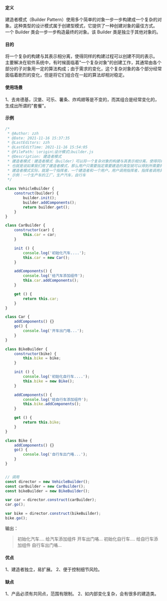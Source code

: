 #### 定义
建造者模式（Builder Pattern）使用多个简单的对象一步一步构建成一个复杂的对象。这种类型的设计模式属于创建型模式，它提供了一种创建对象的最佳方式。
一个 Builder 类会一步一步构造最终的对象。该 Builder 类是独立于其他对象的。

#### 目的
将一个复杂的构建与其表示相分离，使得同样的构建过程可以创建不同的表示。
主要解决在软件系统中，有时候面临着"一个复杂对象"的创建工作，其通常由各个部分的子对象用一定的算法构成；由于需求的变化，这个复杂对象的各个部分经常面临着剧烈的变化，但是将它们组合在一起的算法却相对稳定。

#### 使用场景
 1、去肯德基，汉堡、可乐、薯条、炸鸡翅等是不变的，而其组合是经常变化的，生成出所谓的"套餐"。

#### 示例
```javascript
/*
 * @Author: zzh
 * @Date: 2021-11-16 15:37:35
 * @LastEditors: zzh
 * @LastEditTime: 2021-11-16 15:54:05
 * @FilePath: \origin\设计模式\builder.js
 * @Description: 建造者模式
 * 建造者模式：建造者模式（Builder）可以将一个复杂对象的构建与其表示相分离，使得同样的构建过程可以创建不同的表示。
 * 也就是说如果我们用了建造者模式，那么用户只需要指定需要建造的类型就可以得到所需要的东西，而具体建造的过程和细节不需要知道。
 * 建造者模式实际，就是一个指挥者，一个建造者和一个用户。用户调用指挥者，指挥者调用具体建造者工作，建造者建造出具体的东西给用户。
 * 示例：一个生产车的工厂，生产汽车，自行车
 */

class VehicleBuilder {
    construct(builder) {
        builder.init();
        builder.addComponents();
        return builder.get();
    }
}

class CarBuilder {
    constructor(car) {
        this.car = car;
    }

    init () {
        console.log('初始化汽车....');
        this.car = new Car();
    }

    addComponents() {
        console.log('给汽车添加组件');
        this.car.addComponents();
    }

    get () {
        return this.car;
    }
}

class Car {
    addComponents() {}
    go() {
        console.log('开车出门咯...');
    }
}

class BikeBuilder {
    constructor(bike) {
        this.bike = bike;
    }

    init () {
        console.log('初始化自行车....');
        this.bike = new Bike();
    }

    addComponents() {
        console.log('给自行车添加组件');
        this.bike.addComponents();
    }

    get () {
        return this.bike;
    }
}

class Bike {
    addComponents() {}
    go() {
        console.log('自行车出门咯...');
    }
}


// 调用
const director = new VehicleBuilder();
const carBuilder = new CarBuilder();
const bikeBuilder = new BikeBuilder();

var car = director.construct(carBuilder);
car.go();

var bike = director.construct(bikeBuilder);
bike.go();
```
输出：
> 初始化汽车....
给汽车添加组件
开车出门咯...
初始化自行车....
给自行车添加组件
自行车出门咯...


#### 优点
 1、建造者独立，易扩展。 2、便于控制细节风险。

#### 缺点
1、产品必须有共同点，范围有限制。 2、如内部变化复杂，会有很多的建造类。
